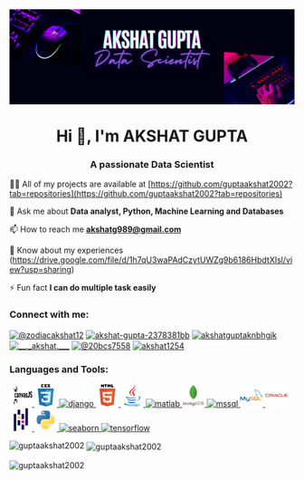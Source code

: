 
<img align="center" length="800" width= "1000" src="https://github.com/guptaakshat2002/guptaakshat2002/blob/main/AKSHAT%20GUPTA.png">
<h1 align="center">Hi 👋, I'm AKSHAT GUPTA</h1>
<h3 align="center">A passionate Data Scientist</h3>





👨‍💻 All of my projects are available at [https://github.com/guptaakshat2002?tab=repositories](https://github.com/guptaakshat2002?tab=repositories)

💬 Ask me about **Data analyst, Python, Machine Learning and Databases**

📫 How to reach me **akshatg989@gmail.com**

📄 Know about my experiences (https://drive.google.com/file/d/1h7qU3waPAdCzytUWZg9b6186HbdtXIsl/view?usp=sharing)

⚡ Fun fact **I can do multiple task easily**

<h3 align="left">Connect with me:</h3>
<p align="left">
<a href="https://twitter.com/@zodiacakshat12" target="blank"><img align="center" src="https://raw.githubusercontent.com/rahuldkjain/github-profile-readme-generator/master/src/images/icons/Social/twitter.svg" alt="@zodiacakshat12" height="30" width="40" /></a>
<a href="https://linkedin.com/in/akshat-gupta-2378381bb" target="blank"><img align="center" src="https://raw.githubusercontent.com/rahuldkjain/github-profile-readme-generator/master/src/images/icons/Social/linked-in-alt.svg" alt="akshat-gupta-2378381bb" height="30" width="40" /></a>
<a href="https://kaggle.com/akshatguptaknbhgjk" target="blank"><img align="center" src="https://raw.githubusercontent.com/rahuldkjain/github-profile-readme-generator/master/src/images/icons/Social/kaggle.svg" alt="akshatguptaknbhgjk" height="30" width="40" /></a>
<a href="https://instagram.com/__._akshat.___" target="blank"><img align="center" src="https://raw.githubusercontent.com/rahuldkjain/github-profile-readme-generator/master/src/images/icons/Social/instagram.svg" alt="__._akshat.___" height="30" width="40" /></a>
<a href="https://www.hackerrank.com/profile/20BCS7558" target="blank"><img align="center" src="https://raw.githubusercontent.com/rahuldkjain/github-profile-readme-generator/master/src/images/icons/Social/hackerrank.svg" alt="@20bcs7558" height="30" width="40" /></a>
<a href="https://www.leetcode.com/akshat1254" target="blank"><img align="center" src="https://raw.githubusercontent.com/rahuldkjain/github-profile-readme-generator/master/src/images/icons/Social/leet-code.svg" alt="akshat1254" height="30" width="40" /></a>
</p>

<h3 align="left">Languages and Tools:</h3>
<p align="left"> <a href="https://canvasjs.com" target="_blank" rel="noreferrer"> <img src="https://raw.githubusercontent.com/Hardik0307/Hardik0307/master/assets/canvasjs-charts.svg" alt="canvasjs" width="40" height="40"/> </a> <a href="https://www.w3schools.com/css/" target="_blank" rel="noreferrer"> <img src="https://raw.githubusercontent.com/devicons/devicon/master/icons/css3/css3-original-wordmark.svg" alt="css3" width="40" height="40"/> </a> <a href="https://www.djangoproject.com/" target="_blank" rel="noreferrer"> <img src="https://cdn.worldvectorlogo.com/logos/django.svg" alt="django" width="40" height="40"/> </a> <a href="https://www.w3.org/html/" target="_blank" rel="noreferrer"> <img src="https://raw.githubusercontent.com/devicons/devicon/master/icons/html5/html5-original-wordmark.svg" alt="html5" width="40" height="40"/> </a> <a href="https://www.java.com" target="_blank" rel="noreferrer"> <img src="https://raw.githubusercontent.com/devicons/devicon/master/icons/java/java-original.svg" alt="java" width="40" height="40"/> </a> <a href="https://www.mathworks.com/" target="_blank" rel="noreferrer"> <img src="https://upload.wikimedia.org/wikipedia/commons/2/21/Matlab_Logo.png" alt="matlab" width="40" height="40"/> </a> <a href="https://www.mongodb.com/" target="_blank" rel="noreferrer"> <img src="https://raw.githubusercontent.com/devicons/devicon/master/icons/mongodb/mongodb-original-wordmark.svg" alt="mongodb" width="40" height="40"/> </a> <a href="https://www.microsoft.com/en-us/sql-server" target="_blank" rel="noreferrer"> <img src="https://www.svgrepo.com/show/303229/microsoft-sql-server-logo.svg" alt="mssql" width="40" height="40"/> </a> <a href="https://www.mysql.com/" target="_blank" rel="noreferrer"> <img src="https://raw.githubusercontent.com/devicons/devicon/master/icons/mysql/mysql-original-wordmark.svg" alt="mysql" width="40" height="40"/> </a> <a href="https://www.oracle.com/" target="_blank" rel="noreferrer"> <img src="https://raw.githubusercontent.com/devicons/devicon/master/icons/oracle/oracle-original.svg" alt="oracle" width="40" height="40"/> </a> <a href="https://pandas.pydata.org/" target="_blank" rel="noreferrer"> <img src="https://raw.githubusercontent.com/devicons/devicon/2ae2a900d2f041da66e950e4d48052658d850630/icons/pandas/pandas-original.svg" alt="pandas" width="40" height="40"/> </a> <a href="https://www.python.org" target="_blank" rel="noreferrer"> <img src="https://raw.githubusercontent.com/devicons/devicon/master/icons/python/python-original.svg" alt="python" width="40" height="40"/> </a> <a href="https://seaborn.pydata.org/" target="_blank" rel="noreferrer"> <img src="https://seaborn.pydata.org/_images/logo-mark-lightbg.svg" alt="seaborn" width="40" height="40"/> </a> <a href="https://www.tensorflow.org" target="_blank" rel="noreferrer"> <img src="https://www.vectorlogo.zone/logos/tensorflow/tensorflow-icon.svg" alt="tensorflow" width="40" height="40"/> </a> </p>

<p><img align="left" src="https://github-readme-stats.vercel.app/api/top-langs?username=guptaakshat2002&show_icons=true&locale=en&layout=compact" alt="guptaakshat2002" /></p>

<p>&nbsp;<img align="center" src="https://github-readme-stats.vercel.app/api?username=guptaakshat2002&show_icons=true&locale=en" alt="guptaakshat2002" /></p>

<p><img align="center" src="https://github-readme-streak-stats.herokuapp.com/?user=guptaakshat2002&" alt="guptaakshat2002" /></p>
